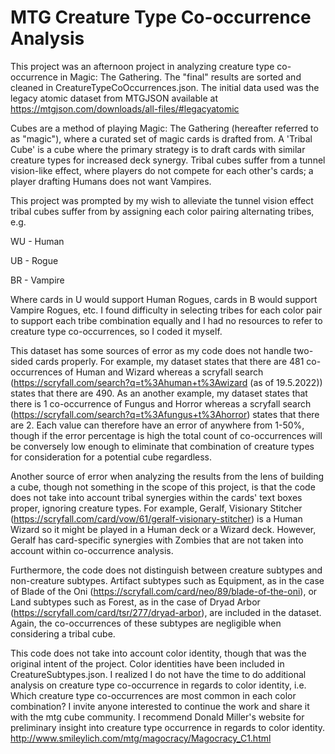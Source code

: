 # MTG Creature Type Co-occurrence Analysis

This project was an afternoon project in analyzing creature type co-occurrence in Magic: The Gathering.
The "final" results are sorted and cleaned in CreatureTypeCoOccurrences.json.
The initial data used was the legacy atomic dataset from MTGJSON available at https://mtgjson.com/downloads/all-files/#legacyatomic

Cubes are a method of playing Magic: The Gathering (hereafter referred to as "magic"), where a curated set of magic cards is drafted from. 
A 'Tribal Cube' is a cube where the primary strategy is to draft cards with similar creature types for increased deck synergy. 
Tribal cubes suffer from a tunnel vision-like effect, where players do not compete for each other's cards; a player drafting Humans does not want Vampires.

This project was prompted by my wish to alleviate the tunnel vision effect tribal cubes suffer from by assigning each color pairing alternating tribes, e.g.

WU - Human

UB - Rogue

BR - Vampire

Where cards in U would support Human Rogues, cards in B would support Vampire Rogues, etc.
I found difficulty in selecting tribes for each color pair to support each tribe combination equally and I had no resources to refer to creature type co-occurrences, so I coded it myself.

This dataset has some sources of error as my code does not handle two-sided cards properly. 
For example, my dataset states that there are 481 co-occurrences of Human and Wizard whereas a scryfall search (https://scryfall.com/search?q=t%3Ahuman+t%3Awizard (as of 19.5.2022)) states that there are 490. 
As an another example, my dataset states that there is 1 co-occurrence of Fungus and Horror whereas a scryfall search (https://scryfall.com/search?q=t%3Afungus+t%3Ahorror) states that there are 2. 
Each value can therefore have an error of anywhere from 1-50%, though if the error percentage is high the total count of co-occurrences will be conversely low enough to eliminate that combination of creature types for consideration for a potential cube regardless.

Another source of error when analyzing the results from the lens of building a cube, though not something in the scope of this project, is that the code does not take into account tribal synergies within the cards' text boxes proper, ignoring creature types. 
For example, Geralf, Visionary Stitcher (https://scryfall.com/card/vow/61/geralf-visionary-stitcher) is a Human Wizard so it might be played in a Human deck or a Wizard deck. 
However, Geralf has card-specific synergies with Zombies that are not taken into account within co-occurrence analysis.

Furthermore, the code does not distinguish between creature subtypes and non-creature subtypes. Artifact subtypes such as Equipment, as in the case of Blade of the Oni (https://scryfall.com/card/neo/89/blade-of-the-oni), or Land subtypes such as Forest, as in the case of Dryad Arbor (https://scryfall.com/card/tsr/277/dryad-arbor), are included in the dataset. Again, the co-occurrences of these subtypes are negligible when considering a tribal cube.

This code does not take into account color identity, though that was the original intent of the project. 
Color identities have been included in CreatureSubtypes.json.
I realized I do not have the time to do additional analysis on creature type co-occurrence in regards to color identity, i.e. Which creature type co-occurrences are
most common in each color combination? 
I invite anyone interested to continue the work and share it with the mtg cube community.
I recommend Donald Miller's website for preliminary insight into creature type occurrence in regards to color identity. 
http://www.smileylich.com/mtg/magocracy/Magocracy_C1.html
